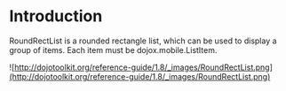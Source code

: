# Introduction #

RoundRectList is a rounded rectangle list, which can be used to display a group of items. Each item must be dojox.mobile.ListItem.

![http://dojotoolkit.org/reference-guide/1.8/_images/RoundRectList.png](http://dojotoolkit.org/reference-guide/1.8/_images/RoundRectList.png)